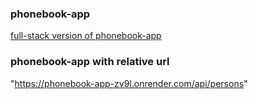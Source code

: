 ### phonebook-app

<a href="https://phonebook-app-zv9l.onrender.com/">full-stack version of phonebook-app</a>

### phonebook-app with relative url

"https://phonebook-app-zv9l.onrender.com/api/persons"
